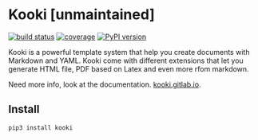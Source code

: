 # Kooki [unmaintained]

[![build status](https://gitlab.com/kooki/kooki/badges/master/build.svg)](https://gitlab.com/kooki/kooki/commits/master)
[![coverage](https://gitlab.com/kooki/kooki/badges/master/coverage.svg?job=coverage)](https://kooki.gitlab.io/kooki/coverage)
[![PyPI version](https://badge.fury.io/py/kooki.svg)](https://badge.fury.io/py/kooki)

Kooki is a powerful template system that help you create documents with Markdown and YAML.
Kooki come with different extensions that let you generate HTML file, PDF based on Latex and even more rfom markdown.

Need more info, look at the documentation. [kooki.gitlab.io](http://kooki.gitlab.io/).

## Install

```
pip3 install kooki
```
